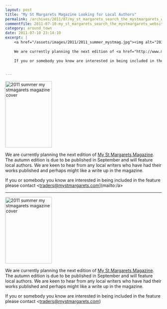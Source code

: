 ```yaml
---
layout: post
title: "My St Margarets Magazine Looking for Local Authors"
permalink: /archives/2011/07/my_st_margarets_search_the_mystmargarets_website_p.html
commentfile: 2011-07-10-my_st_margarets_search_the_mystmargarets_website_p
category: around_town
date: 2011-07-10 23:14:10
excerpt: |
    <a href="/assets/images/2011/2011_summer_mystmag.jpg"><img alt="2011 summer my stmagarets magazine cover" src="/assets/images/2011/2011_summer_mystmag-thumb.jpg" width="150" height="213" class="photo right" /></a>
    
    We are currently planning the next edition of <a href="http://www.mystmargarets.com/our_magazine/">My St Margarets Magazine</a> The autumn edition is due to be published in September and will feature local authors. We are keen to hear from any local writers who have had their works published and perhaps might like a write up in the magazine.
    
    If you or somebody you know are interested in being included in the feature please contact <a href="mailto:traders@mystmargarets.com">traders@mystmargarets.com[/a>
    

---
```


<a href="/assets/images/2011/2011_summer_mystmag.jpg"><img alt="2011 summer my stmagarets magazine cover" src="/assets/images/2011/2011_summer_mystmag-thumb.jpg" width="150" height="213" class="photo right" /></a>

We are currently planning the next edition of [My St Margarets Magazine](http://www.mystmargarets.com/our_magazine/). The autumn edition is due to be published in September and will feature local authors. We are keen to hear from any local writers who have had their works published and perhaps might like a write up in the magazine.

If you or somebody you know are interested in being included in the feature please contact <traders@mystmargarets.com](mailto:/a>
    

---

<a href="/assets/images/2011/2011_summer_mystmag.jpg"><img alt="2011 summer my stmagarets magazine cover" src="/assets/images/2011/2011_summer_mystmag-thumb.jpg" width="150" height="213" class="photo right" /></a>

We are currently planning the next edition of [My St Margarets Magazine](http://www.mystmargarets.com/our_magazine/). The autumn edition is due to be published in September and will feature local authors. We are keen to hear from any local writers who have had their works published and perhaps might like a write up in the magazine.

If you or somebody you know are interested in being included in the feature please contact <traders@mystmargarets.com)
